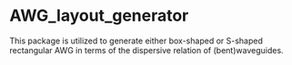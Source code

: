 # AWG_layout_generator
This package is utilized to generate either box-shaped or S-shaped rectangular AWG in terms of the dispersive relation of (bent)waveguides.
